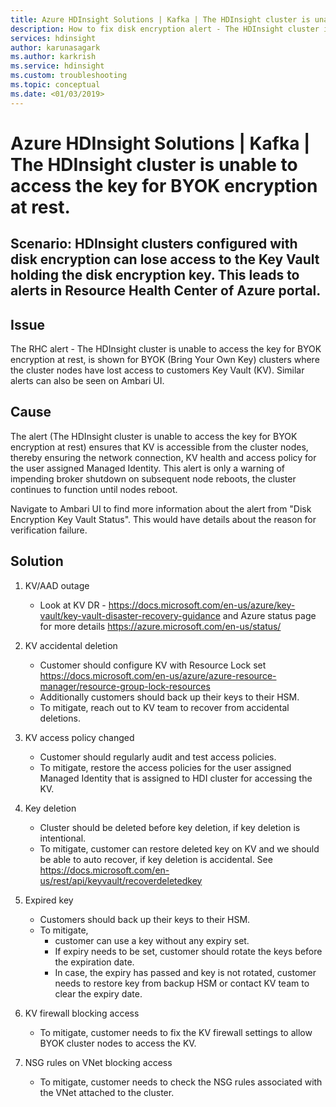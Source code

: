 ```yaml
---
title: Azure HDInsight Solutions | Kafka | The HDInsight cluster is unable to access the key for BYOK encryption at rest.
description: How to fix disk encryption alert - The HDInsight cluster is unable to access the key for BYOK encryption at rest.
services: hdinsight
author: karunasagark
ms.author: karkrish
ms.service: hdinsight
ms.custom: troubleshooting
ms.topic: conceptual
ms.date: <01/03/2019>
---
```


# Azure HDInsight Solutions | Kafka | The HDInsight cluster is unable to access the key for BYOK encryption at rest.

## Scenario: HDInsight clusters configured with disk encryption can lose access to the Key Vault holding the disk encryption key. This leads to alerts in Resource Health Center of Azure portal.

## Issue

The RHC alert - The HDInsight cluster is unable to access the key for BYOK encryption at rest, is shown for BYOK (Bring Your Own Key) clusters where the cluster nodes have lost access to customers Key Vault (KV). Similar alerts can also be seen on Ambari UI.

## Cause

The alert (The HDInsight cluster is unable to access the key for BYOK encryption at rest) ensures that KV is accessible from the cluster nodes, thereby ensuring the network connection, KV health and access policy for the user assigned Managed Identity. This alert is only a warning of impending broker shutdown on subsequent node reboots, the cluster continues to function until nodes reboot.

Navigate to Ambari UI to find more information about the alert from "Disk Encryption Key Vault Status". This would have details about the reason for verification failure.

## Solution

1. KV/AAD outage
    - Look at KV DR - https://docs.microsoft.com/en-us/azure/key-vault/key-vault-disaster-recovery-guidance and Azure status page for more details https://azure.microsoft.com/en-us/status/

2. KV accidental deletion
    - Customer should configure KV with Resource Lock set https://docs.microsoft.com/en-us/azure/azure-resource-manager/resource-group-lock-resources 
    - Additionally customers should back up their keys to their HSM.
    - To mitigate, reach out to KV team to recover from accidental deletions.

3. KV access policy changed
    - Customer should regularly audit and test access policies.
    - To mitigate, restore the access policies for the user assigned Managed Identity that is assigned to HDI cluster for accessing the KV.

4. Key deletion
    - Cluster should be deleted before key deletion, if key deletion is intentional.
    - To mitigate, customer can restore deleted key on KV and we should be able to auto recover, if key deletion is accidental. See https://docs.microsoft.com/en-us/rest/api/keyvault/recoverdeletedkey

5. Expired key
    - Customers should back up their keys to their HSM.
    - To mitigate,
        * customer can use a key without any expiry set.
        * If expiry needs to be set, customer should rotate the keys before the expiration date.
        * In case, the expiry has passed and key is not rotated, customer needs to restore key from backup HSM or contact KV team to clear the expiry date.

6. KV firewall blocking access
    - To mitigate, customer needs to fix the KV firewall settings to allow BYOK cluster nodes to access the KV.

7. NSG rules on VNet blocking access
    - To mitigate, customer needs to check the NSG rules associated with the VNet attached to the cluster.
